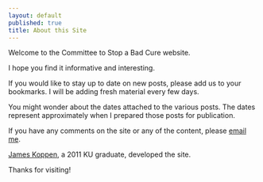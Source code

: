 ```yaml
---
layout: default
published: true
title: About this Site
---
```


Welcome to the Committee to Stop a Bad Cure website. 

I hope you find it informative and interesting.

If you would like to stay up to date on new posts, please add us to your bookmarks. I will be adding fresh material every few days.

You might wonder about the dates attached to the various posts. The dates represent approximately when I prepared those posts for publication.

If you have any comments on the site or any of the content, please [email me](mailto:jim.fitzpatrick06@gmail.com).

[James Koppen](http://jameskoppen.com), a 2011 KU graduate, developed the site.

Thanks for visiting!